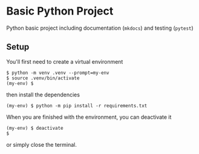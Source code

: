 # Basic Python Project

Python basic project including documentation (`mkdocs`) and testing (`pytest`) 

## Setup

You'll first need to create a virtual environment

    $ python -m venv .venv --prompt=my-env
    $ source .venv/bin/activate
    (my-env) $

then install the dependencies

    (my-env) $ python -m pip install -r requirements.txt


When you are finished with the environment, you can deactivate it

    (my-env) $ deactivate
    $

or simply close the terminal.   
